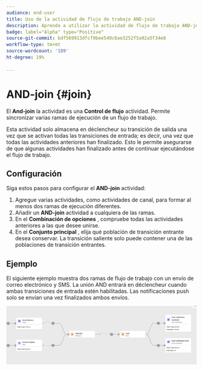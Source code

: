 ```yaml
---
audience: end-user
title: Uso de la actividad de flujo de trabajo AND-join
description: Aprenda a utilizar la actividad de flujo de trabajo AND-join
badge: label="Alpha" type="Positive"
source-git-commit: bdf569913dfcf9bee549c6ae3252f5a92a5f34e8
workflow-type: tm+mt
source-wordcount: '189'
ht-degree: 19%

---
```



# AND-join {#join}

El **And-join** la actividad es una **Control de flujo** actividad. Permite sincronizar varias ramas de ejecución de un flujo de trabajo.

Esta actividad solo almacena en déclencheur su transición de salida una vez que se activan todas las transiciones de entrada; es decir, una vez que todas las actividades anteriores han finalizado. Esto le permite asegurarse de que algunas actividades han finalizado antes de continuar ejecutándose el flujo de trabajo.

## Configuración

Siga estos pasos para configurar el **AND-join** actividad:

1. Agregue varias actividades, como actividades de canal, para formar al menos dos ramas de ejecución diferentes.
1. Añadir un **AND-join** actividad a cualquiera de las ramas.
1. En el **Combinación de opciones** , compruebe todas las actividades anteriores a las que desee unirse.
1. En el **Conjunto principal** , elija qué población de transición entrante desea conservar. La transición saliente solo puede contener una de las poblaciones de transición entrantes.

## Ejemplo

El siguiente ejemplo muestra dos ramas de flujo de trabajo con un envío de correo electrónico y SMS. La unión AND entrará en déclencheur cuando ambas transiciones de entrada estén habilitadas. Las notificaciones push solo se envían una vez finalizados ambos envíos.

![](../assets/workflow-andjoin-example.png)
